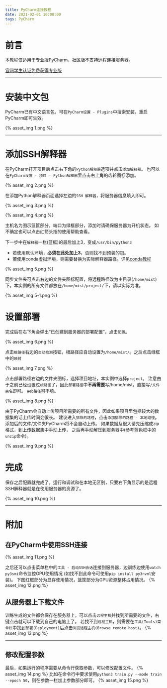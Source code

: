 ```yaml
---
title: PyCharm连接教程
date: 2021-02-01 16:00:00
tags: PyCharm
---
```

# 前言
本教程仅适用于专业版PyCharm，社区版不支持远程连接服务器。

[官网学生认证免费获得专业版](https://www.jetbrains.com/zh-cn/community/education/#students)

***
# 安装中文包
PyCharm已有中文语言包，可在`PyCharm设置 - Plugins`中搜索安装，重启PyCharm即可生效。

{% asset_img 1.png %}

***
# 添加SSH解释器
在PyCharm打开项目后点击右下角的`Python解释器`选项并点击`添加解释器`。
也可以在`PyCharm设置 - 项目 - Python解释器`里点击右上角的齿轮图标添加。

{% asset_img 2.png %}

在添加Python解释器页面选择左边的`SSH 解释器`，将服务器信息填入即可。

{% asset_img 3.png %}

{% asset_img 4.png %}

主机名为图示篮筐部分，端口为绿框部分，添加时请确保服务器为开机状态。
如不确定也可以点击红箭头指的使用帮助查看。

下一步中在`解释器`一栏(蓝框)的最后加上3，变成`/usr/bin/python3`
- 若使用默认环境，**必须在此处加上3**，否则找不到预装的包。
- 若使用conda虚拟环境，则需要替换为实际解释器路径。详见[conda教程](http://blog.mistgpu.com/2021/02/03/Conda%E8%99%9A%E6%8B%9F%E7%8E%AF%E5%A2%83/#%E5%9C%A8PyCharm%E4%B8%AD%E4%BD%BF%E7%94%A8conda%E5%88%9B%E5%BB%BA%E7%9A%84%E7%8E%AF%E5%A2%83)

{% asset_img 5.png %}

同步文件夹可点击右边的文件夹图标配置，将远程路径改为主目录(`/home/mist`)下。本实例的所有文件都放在`/home/mist/project/`下，请以实际为准。

{% asset_img 5-1.png %}
# 设置部署
完成后在右下角会弹出“已创建到服务器的部署配置”，点击`配置`。

{% asset_img 6.png %}

点击`根路径`右边的`自动检测`按钮，根路径应自动设置为`/home/mist/`。之后点击绿框中的`映射`

{% asset_img 7.png %}

点击部署路径右边的文件夹图标，选择项目地址，本实例中选择`project`。
注意由于之前已经设置过`根路径`了，因此`部署路径`中**不再需要**写/home/mist，直接写`/文件夹名`即可。
`Web路径`可不填。

{% asset_img 8.png %}

由于PyCharm会自动上传项目所需要的所有文件，因此如果项目里包括较大的数据集的话上传时间会很长。
建议进入`排除的路径`，点击`添加排除的路径 - 本地路径`。添加后的文件/文件夹PyCharm将不会自动上传。
如果数据及很大请先压缩成zip格式，到[上传数据集](https://www.mistgpu.com/upload/)中手动上传，
之后再手动解压到服务器中(参考蓝色框中的`unzip`命令)。

{% asset_img 9.png %}

# 完成
保存之后配置就完成了，运行和调试和在本地无区别，只要右下角显示的是远程SSH解释器就是在使用服务器的资源了。

{% asset_img 10.png %}
***
# 附加
## 在PyCharm中使用SSH连接
{% asset_img 11.png %}

之后还可以点击菜单栏中的`工具 - 启动SSH会话`连接到服务器，边训练边使用`watch py3smi`命令监控GPU使用情况
(如找不到此命令可使用`pip install py3nvml`安装)。
下图红框部分为显存使用情况，篮筐部分为GPU资源整体占用情况。
{% asset_img 12.png %}
## 从服务器上下载文件
训练生成的文件都会保存在服务器上，可以点击`远程主机`并找到所需要的文件，右键点击就可以下载到自己的电脑上了。
若找不到`远程主机`，则需要在`工具(Tools)菜单栏`中找到`部署(Deployment)`后点击`浏览远程主机(Browse remote host)`。
{% asset_img 13.png %}

***
## 修改配置参数
最后，如果运行的程序需要从命令行获取参数，可以修改配置文件。
{% asset_img 14.png %}
比如在命令行中要求使用`python3 train.py --mode train --epoch 50`，则在参数一栏加上参数部分即可。
{% asset_img 15.png %}